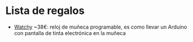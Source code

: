 # Lista de regalos

- [Watchy](https://www.tindie.com/products/sqfmi/watchy/#product-description) ~38€: 
reloj de muñeca programable, es como llevar un Arduino con pantalla de tinta electrónica
en la muñeca
